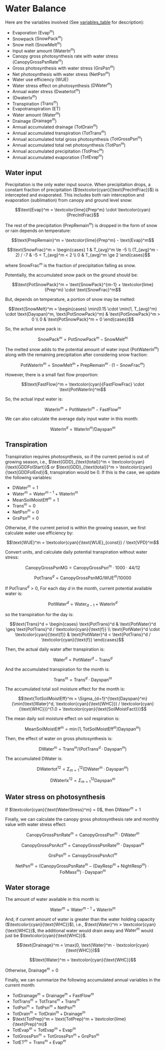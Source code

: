 # Water Balance

Here are the variables involved (See [variables_table](/doc/paramters_table.md) for description):

- Evaporation ($\text{Evap}^m$)
- Snowpack ($\text{SnowPack}^m$)
- Snow melt ($\text{SnowMelt}^m$)
- Input water amount ($\text{WaterIn}^m$)
- Canopy gross photosynthesis rate with water stress ($\text{CanopyGrossPsnRate}^m$)
- Gross photosynthesis with water stress ($\text{GrsPsn}^m$)
- Net photosynthesis with water stress ($\text{NetPsn}^m$)
- Water use efficiency ($\text{WUE}$)
- Water stress effect on photosynthesis ($\text{DWater}^m$)
- Annual water stress ($\text{Dwatertot}^m$)
- ($\text{DwaterIx}^m$)
- Transpiration ($\text{Trans}^m$)
- Evapotranspiration ($\text{ET}$)
- Water amount ($\text{Water}^m$)
- Drainage ($\text{Drainage}^m$)
- Annual accumulated drainage ($\text{TotDrain}^m$)
- Annual accumulated transpiration ($\text{TotTrans}^m$)
- Annual accumulated total gross photosynthesis ($\text{TotGrossPsn}^m$)
- Annual accumulated total net photosynthesis ($\text{TotPsn}^m$)
- Annual accumulated precipitation ($\text{TotPrec}^m$)
- Annual accumulated evaporation ($\text{TotEvap}^m$)

## Water input

Precipitation is the only water input source. When precipitation drops, a constant fraction of precipitation ($\textcolor{cyan}{\text{PreclntFrac}}$) is intercepted and evaporated. This includes both rain interception and evaporation (sublimation) from canopy and ground level snow:

$$\text{Evap}^m = \textcolor{lime}{Prep^m} \cdot \textcolor{cyan}{PrecIntFrac}$$

The rest of the precipitation ($\text{PrepRemain}^m$) is dropped in the form of snow or rain depends on temperature:

$$\text{PrepRemain}^m = \textcolor{lime}{Prep^m} - \text{Evap}^m$$

$$\text{SnowFrac}^m = \begin{cases}
    1 & T_{avg}^m \le -5 \\
    (T_{avg}^m - 2) / -7 & -5 < T_{avg}^m < 2 \\
    0 & T_{avg}^m \ge 2
\end{cases}$$

where $\text{SnowFrac}^m$ is the fraction of precipitation falling as snow.

Potentially, the accumulated snow pack on the ground should be:

$$\text{PotSnowPack}^m = \text{SnowPack}^{m-1} + \textcolor{lime}{Prep^m} \cdot \text{SnowFrac}^m$$

But, depends on temperature, a portion of snow may be melted:

$$\text{SnowMelt}^m = \begin{cases}
    \min(0.15 \cdot \min(1, T_{avg}^m) \cdot \text{Dayspan}^m, \text{PotSnowPack}^m) & \text{PotSnowPack}^m > 0 \\
    0 & \text{PotSnowPack}^m = 0
\end{cases}$$

So, the actual snow pack is:

$$\text{SnowPack}^m = \text{PotSnowPack}^m - \text{SnowMelt}^m$$

The melted snow adds to the potential amount of water input ($\text{PotWaterIn}^m$) along with the remaining precipitation after considering snow fraction:

$$\text{PotWaterIn}^m = \text{SnowMelt}^m + \text{PrepRemain}^m \cdot (1 - \text{SnowFrac}^m)$$

However, there is a small fast flow proportion:

$$\text{FastFlow}^m = \textcolor{cyan}{FastFlowFrac} \cdot \text{PotWaterIn}^m$$

So, the actual input water is:

$$\text{WaterIn}^m = \text{PotWaterIn}^m - \text{FastFlow}^m$$

We can also calculate the average daily input water in this month:

$$\text{WaterIn}^d = \text{WaterIn}^m / \text{Dayspan}^m$$


## Transpiration

Transpiration requires photosynthesis, so if the current period is out of growing season, i.e., $\text{GDD}_{\text{total}}^m < \textcolor{cyan}{\text{GDDFolStart}}$ or $\text{GDD}_{\text{total}}^m > \textcolor{cyan}{\text{GDDFolEnd}}$, transpiration would be 0. If this is the case, we update the following variables:

- $\text{DWater}^m = 1$
- $\text{Water}^m = \text{Water}^{m-1} + \text{WaterIn}^m$
- $\text{MeanSoilMoistEff}^m = 1$
- $\text{Trans}^m = 0$
- $\text{NetPsn}^m = 0$
- $\text{GrsPsn}^m = 0$

Otherwise, if the current period is within the growing season, we first calculate water use efficiency by:

$$\text{WUE}^m = \textcolor{cyan}{\text{WUE}_{const}} / \text{VPD}^m$$

Convert units, and calculate daily potential transpiration without water stress:

$$\text{CanopyGrossPsnMG} = \text{CanopyGrossPsn}^m \cdot 1000 \cdot 44 / 12$$

$$\text{PotTrans}^d = \text{CanopyGrossPsnMG} / \text{WUE}^m / 10000$$

If $\text{PotTrans}^d > 0$, For each day $d$ in the month, current potential available water is:

$$\text{PotWater}^d = \text{Water}_{d-1} + \text{WaterIn}^d$$

so the transpiration for the day is:

$$\text{Trans}^d = \begin{cases}
    \text{PotTrans}^d & \text{PotWater}^d \geq \text{PotTrans}^d / \textcolor{cyan}{\text{f}} \\
    \text{PotWater}^d \cdot \textcolor{cyan}{\text{f}} & \text{PotWater}^d < \text{PotTrans}^d / \textcolor{cyan}{\text{f}}
\end{cases}$$

Then, the actual daily water after transpiration is:

$$\text{Water}^d = \text{PotWater}^d - \text{Trans}^d$$

And the accumulated transpiration for the month is:

$$\text{Trans}^m = \text{Trans}^d \cdot \text{Dayspan}^m$$

The accumulated total soil moisture effect for the month is:

$$\text{TotSoilMoistEff}^m = \Sigma_{d=1}^{\text{Dayspan}^m} {\min(\text{Water}^d, \textcolor{cyan}{\text{WHC}}) / \textcolor{cyan}{\text{WHC}}}^{1.0 + \textcolor{cyan}{\text{SoilMoistFact}}}$$

The mean daily soil moisture effect on soil respiration is:

$$\text{MeanSoilMoistEff}^m = \min(1, \text{TotSoilMoistEff}^m / \text{Dayspan}^m)$$

Then, the effect of water on gross photosynthesis is:

$$\text{DWater}^m = \text{Trans}^m / (\text{PotTrans}^d \cdot \text{Dayspan}^m)$$

The accumulated $\text{DWater}$ is:

$$\text{DWatertot}^{12} = \Sigma_{m=1}^{12} (\text{DWater}^m \cdot \text{Dayspan}^m)$$

$$\text{DWaterIx}^{12} = \Sigma_{m=1}^{12} \text{Dayspan}^m$$


## Water stress on photosynthesis

If $\textcolor{cyan}{\text{WaterStress}^m} = 0$, then $\text{DWater}^m = 1$

Finally, we can calculate the canopy gross photosynthesis rate and monthly value with water stress effect:

$$\text{CanopyGrossPsnRate}^m = \text{CanopyGrossPsn}^m \cdot \text{DWater}^m$$

$$\text{CanopyGrossPsnAct}^m = \text{CanopyGrossPsnRate}^m \cdot \text{Dayspan}^m$$

$$\text{GrsPsn}^m = \text{CanopyGrossPsnAct}^m$$

$$\text{NetPsn}^m = (\text{CanopyGrossPsnRate}^m - (\text{DayResp}^m + \text{NightResp}^m) \cdot \text{FolMass}^m) \cdot \text{Dayspan}^m$$


## Water storage 

The amount of water available in this month is:

$$\text{Water}^m = \text{Water}^{m-1} + \text{WaterIn}^m$$

And, if current amount of water is greater than the water holding capacity ($\textcolor{cyan}{\text{WHC}}$), i.e., $\text{Water}^m > \textcolor{cyan}{\text{WHC}}$, the additional water would drain away and $\text{Water}^m$ would just be $\textcolor{cyan}{\text{WHC}}$.

$$\text{Drainage}^m = \max(0, \text{Water}^m - \textcolor{cyan}{\text{WHC}})$$

$$\text{Water}^m = \textcolor{cyan}{\text{WHC}}$$

Otherwise, $\text{Drainage}^m = 0$

Finally, we can summarize the following accumulated annual variables in the current month:

- $\text{TotDrainage}^m = \text{Drainage}^m + \text{FastFlow}^m$
- $\text{TotTrans}^m = \text{TotTrans}^m + \text{Trans}^m$
- $\text{TotPsn}^m = \text{TotPsn}^m + \text{NetPsn}^m$
- $\text{TotDrain}^m = \text{TotDrain}^m + \text{Drainage}^m$
- $\text{TotPrep}^m = \text{TotPrep}^m + \textcolor{lime}{\text{Prep}^m}$
- $\text{TotEvap}^m = \text{TotEvap}^m + \text{Evap}^m$
- $\text{TotGrossPsn}^m = \text{TotGrossPsn}^m + \text{GrsPsn}^m$
- $\text{TotET}^m = \text{Trans}^m + \text{Evap}^m$

